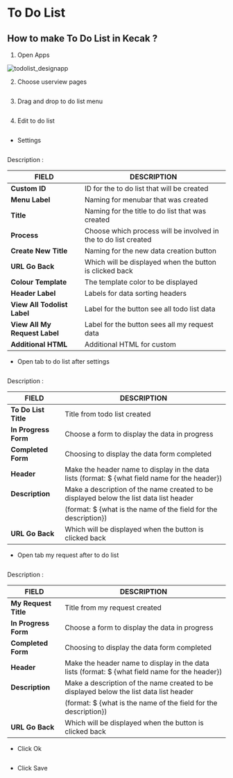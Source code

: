 # To Do List

## How to make To Do List in Kecak ?

1. Open Apps

<img src="https://raw.githubusercontent.com/kinnara-digital-studio/kecak-workflow/master/docs/assets/todolist_designapp.png" alt="todolist_designapp" />


2. Choose userview pages

<img src="https://raw.githubusercontent.com/kinnara-digital-studio/kecak-workflow/master/docs/assets/todolist_userview.png" alt="" />


3. Drag and drop to do list menu

<img src="https://raw.githubusercontent.com/kinnara-digital-studio/kecak-workflow/master/docs/assets/todolist_userviewBuilder.png" alt="" />

4. Edit to do list

<img src="https://raw.githubusercontent.com/kinnara-digital-studio/kecak-workflow/master/docs/assets/todolist_edit.png" alt="" />

- Settings

<img src="https://raw.githubusercontent.com/kinnara-digital-studio/kecak-workflow/master/docs/assets/todolist_settings.png" alt="" />

Description :

|           FIELD             |                          DESCRIPTION                          |
|-----------------------------|---------------------------------------------------------------|
|**Custom ID**                |ID for the to do list that will be created                     |
|**Menu Label**               |Naming for menubar that was created                            |
|**Title**                    |Naming for the title to do list that was created               |
|**Process**                  |Choose which process will be involved in the to do list created|
|**Create New Title**         |Naming for the new data creation button                        |
|**URL Go Back**              |Which will be displayed when the button is clicked back        |
|**Colour Template**          |The template color to be displayed                             |
|**Header Label**             |Labels for data sorting headers                                |
|**View All Todolist Label**  |Label for the button see all todo list data                    |
|**View All My Request Label**|Label for the button sees all my request data                  |
| **Additional HTML**         |Additional HTML for custom                                     |



- Open tab to do list after settings

<img src="https://raw.githubusercontent.com/kinnara-digital-studio/kecak-workflow/master/docs/assets/todolist_settingsTodolist.png" alt="" />


Description :

|        FIELD       |                                        DESCRIPTION                                           |
|--------------------|----------------------------------------------------------------------------------------------|
|**To Do List Title**|Title from todo list created                                                                  |
|**In Progress Form**|Choose a form to display the data in progress                                                 |
|**Completed Form**  |Choosing to display the data form completed                                                   |
|**Header**          |Make the header name to display in the data lists (format: $ {what field name for the header})|
|**Description**     |Make a description of the name created to be displayed below the list data list header        |
|                    |(format: $ {what is the name of the field for the description})                               |
|**URL Go Back**     |Which will be displayed when the button is clicked back                                       |

- Open tab my request after to do list

<img src="https://raw.githubusercontent.com/kinnara-digital-studio/kecak-workflow/master/docs/assets/todolist_settingsMyrequest.png" alt="" />


Description :

|        FIELD       |                                        DESCRIPTION                                           |
|--------------------|----------------------------------------------------------------------------------------------|
|**My Request Title**|Title from my request created                                                                 |
|**In Progress Form**|Choose a form to display the data in progress                                                 |
|**Completed Form**  |Choosing to display the data form completed                                                   |
|**Header**          |Make the header name to display in the data lists (format: $ {what field name for the header})|
|**Description**     |Make a description of the name created to be displayed below the list data list header        |
|                    |(format: $ {what is the name of the field for the description})                               |
|**URL Go Back**     |Which will be displayed when the button is clicked back                                       |

- Click Ok

<img src="https://raw.githubusercontent.com/kinnara-digital-studio/kecak-workflow/master/docs/assets/todolist_settingsOk.png" alt="" />

- Click Save

<img src="https://raw.githubusercontent.com/kinnara-digital-studio/kecak-workflow/master/docs/assets/todolist_save.png" alt="" />

